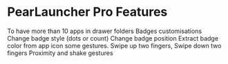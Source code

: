 # PearLauncher Pro Features

To have more than 10 apps in drawer folders
Badges customisations
Change badge style (dots or count)
Change badge position
Extract badge color from app icon
some gestures. Swipe up two fingers, Swipe down two fingers
Proximity and shake gestures
